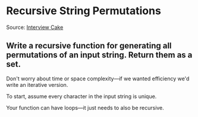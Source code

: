 # Recursive String Permutations
Source: [Interview Cake](https://www.interviewcake.com/question/swift/recursive-string-permutations?course=fc1&section=dynamic-programming-recursion)

## Write a recursive function for generating all permutations of an input string. Return them as a set.

Don't worry about time or space complexity—if we wanted efficiency we'd write an iterative version.

To start, assume every character in the input string is unique.

Your function can have loops—it just needs to also be recursive.
